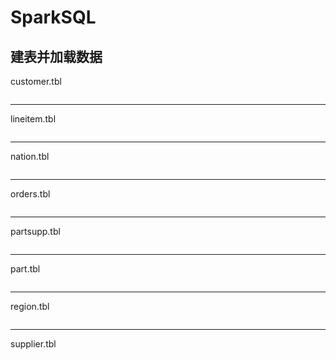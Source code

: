# SparkSQL

## 建表并加载数据
customer.tbl
```
```
---
lineitem.tbl
```
```
---
nation.tbl
```
```
---
orders.tbl
```
```
---
partsupp.tbl
```
```
---
part.tbl
```
```
---
region.tbl
```
```
---
supplier.tbl
```
```